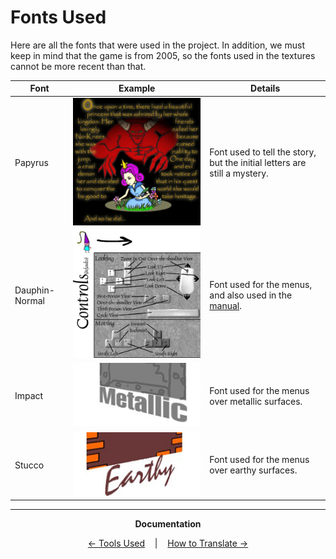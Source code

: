 # Fonts Used
Here are all the fonts that were used in the project. In addition, we must keep in mind that the game is from 2005, so the fonts used in the textures cannot be more recent than that.

| Font | Example | Details |
| ------| ------- | ------- |
| Papyrus | ![](/EN/Original/video/introscene1.jpg) | Font used to tell the story, but the initial letters are still a mystery. |
| Dauphin-Normal | ![](/EN/Original/video/tutorial1a.jpg) | Font used for the menus, and also used in the [manual](https://ia902906.us.archive.org/24/items/narbacular_drop_20190420/narbacular_drop_instruction_manual.pdf). |
| Impact | ![](img/1.png) | Font used for the menus over metallic surfaces. |
| Stucco | ![](img/2.png) | Font used for the menus over earthy surfaces. |

<hr />

<p align="center"><strong>Documentation</strong></p>

<p align="center">
  <a href="Programs.md">← Tools Used</a>
  &nbsp;&nbsp;&nbsp;|&nbsp;&nbsp;&nbsp;
  <a href="Translate.md">How to Translate →</a>
</p>
